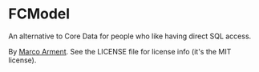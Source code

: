 FCModel
=======

An alternative to Core Data for people who like having direct SQL access.

By [Marco Arment](http://www.marco.org/). See the LICENSE file for license info (it's the MIT license).

